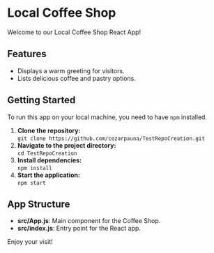 # Local Coffee Shop

Welcome to our Local Coffee Shop React App!

## Features
- Displays a warm greeting for visitors.
- Lists delicious coffee and pastry options.

## Getting Started

To run this app on your local machine, you need to have `npm` installed.

1. **Clone the repository:**  
   `git clone https://github.com/cezarpauna/TestRepoCreation.git`
2. **Navigate to the project directory:**  
   `cd TestRepoCreation`
3. **Install dependencies:**  
   `npm install`
4. **Start the application:**  
   `npm start`

## App Structure
- **src/App.js**: Main component for the Coffee Shop.
- **src/index.js**: Entry point for the React app.

Enjoy your visit!